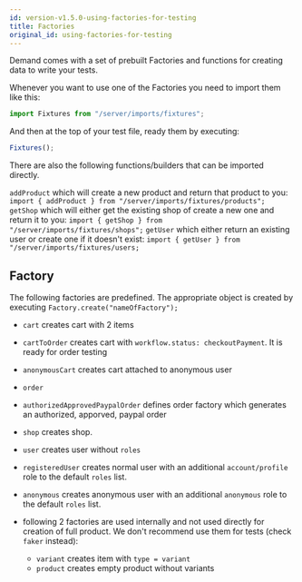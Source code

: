 ```yaml
---
id: version-v1.5.0-using-factories-for-testing
title: Factories
original_id: using-factories-for-testing
---
```

    
Demand comes with a set of prebuilt Factories and functions for creating data to write your tests.

Whenever you want to use one of the Factories you need to import them like this:

```js
import Fixtures from "/server/imports/fixtures";
```

And then at the top of your test file, ready them by executing:

```js
Fixtures();
```

There are also the following functions/builders that can be imported directly.

`addProduct` which will create a new product and return that product to you: `import { addProduct } from "/server/imports/fixtures/products";`
`getShop` which will either get the existing shop of create a new one and return it to you: `import { getShop } from "/server/imports/fixtures/shops";`
`getUser` which either return an existing user or create one if it doesn't exist: `import { getUser } from "/server/imports/fixtures/users;`

## Factory

The following factories are predefined. The appropriate object is created by executing `Factory.create("nameOfFactory");`

-   `cart` creates cart with 2 items

-   `cartToOrder` creates cart with `workflow.status: checkoutPayment`. It is ready for order testing

-   `anonymousCart` creates cart attached to anonymous user

-   `order`

-   `authorizedApprovedPaypalOrder` defines order factory which generates an authorized, apporved, paypal order

-   `shop` creates shop.

-   `user` creates user without `roles`

-   `registeredUser` creates normal user with an additional `account/profile` role to the default `roles` list.

-   `anonymous` creates anonymous user with an additional `anonymous` role to the default `roles` list.

-   following 2 factories are used internally and not used directly for creation of full product. We don't recommend use them for tests (check `faker` instead):

    -   `variant` creates item with `type = variant`
    -   `product` creates empty product without variants
